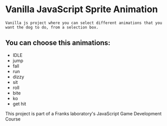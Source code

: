# Vanilla JavaScript Sprite Animation

    Vanilla js project where you can select different animations that you want the dog to do, from a selection box.

## You can choose this animations: 
- IDLE
- jump
- fall
- run
- dizzy
- sit
- roll
- bite
- ko
- get hit

This project is part of a Franks laboratory's JavaScript Game Development Course